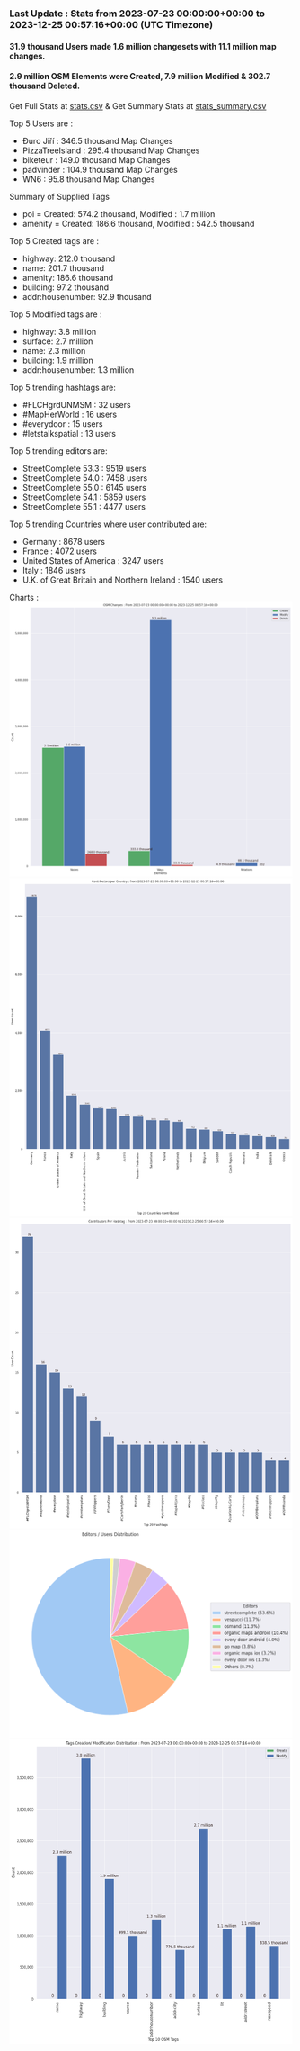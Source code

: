 ### Last Update : Stats from 2023-07-23 00:00:00+00:00 to 2023-12-25 00:57:16+00:00 (UTC Timezone)

#### 31.9 thousand Users made 1.6 million changesets with 11.1 million map changes.
#### 2.9 million OSM Elements were Created, 7.9 million Modified & 302.7 thousand Deleted.
Get Full Stats at [stats.csv](/stats/fieldmappers/Weekly/stats.csv)
 & Get Summary Stats at [stats_summary.csv](/stats/fieldmappers/Weekly/stats_summary.csv)

Top 5 Users are : 
- Đuro Jiří : 346.5 thousand Map Changes
- PizzaTreeIsland : 295.4 thousand Map Changes
- biketeur : 149.0 thousand Map Changes
- padvinder : 104.9 thousand Map Changes
- WN6 : 95.8 thousand Map Changes

Summary of Supplied Tags
- poi = Created: 574.2 thousand, Modified : 1.7 million
- amenity = Created: 186.6 thousand, Modified : 542.5 thousand


Top 5 Created tags are :
- highway: 212.0 thousand
- name: 201.7 thousand
- amenity: 186.6 thousand
- building: 97.2 thousand
- addr:housenumber: 92.9 thousand


Top 5 Modified tags are :
- highway: 3.8 million
- surface: 2.7 million
- name: 2.3 million
- building: 1.9 million
- addr:housenumber: 1.3 million


Top 5 trending hashtags are:
- #FLCHgrdUNMSM : 32 users
- #MapHerWorld : 16 users
- #everydoor : 15 users
- #letstalkspatial : 13 users


Top 5 trending editors are:
- StreetComplete 53.3 : 9519 users
- StreetComplete 54.0 : 7458 users
- StreetComplete 55.0 : 6145 users
- StreetComplete 54.1 : 5859 users
- StreetComplete 55.1 : 4477 users


Top 5 trending Countries where user contributed are:
- Germany : 8678 users
- France : 4072 users
- United States of America : 3247 users
- Italy : 1846 users
- U.K. of Great Britain and Northern Ireland : 1540 users


 Charts : 
![Alt text](./stats_osm_changes.png) 
![Alt text](./stats_users_per_country.png) 
![Alt text](./stats_users_per_hashtag.png) 
![Alt text](./stats_editors_pie_chart.png) 
![Alt text](./stats_tags.png) 

